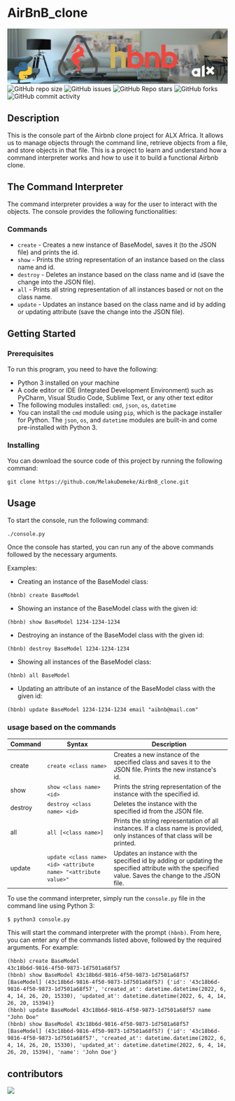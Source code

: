 # AirBnB_clone
![banner](img/alx-airbnb-clone-banner.png)
![GitHub repo size](https://img.shields.io/github/repo-size/MelakuDemeke/AirBnB_clone)
![GitHub issues](https://img.shields.io/github/issues/MelakuDemeke/AirBnB_clone)
![GitHub Repo stars](https://img.shields.io/github/stars/MelakuDemeke/AirBnB_clone?logo=github&style=flat)
![GitHub forks](https://img.shields.io/github/forks/MelakuDemeke/AirBnB_clone?logo=github&style=falt)
![GitHub commit activity](https://img.shields.io/github/commit-activity/m/MelakuDemeke/AirBnB_clone?logo=github)

## Description
This is the console part of the Airbnb clone project for ALX Africa. It allows us to manage objects through the command line, retrieve objects from a file, and store objects in that file. This is a project to learn and understand how a command interpreter works and how to use it to build a functional Airbnb clone.

## The Command Interpreter
The command interpreter provides a way for the user to interact with the objects. The console provides the following functionalities:

### Commands
- `create` - Creates a new instance of BaseModel, saves it (to the JSON file) and prints the id.
- `show` - Prints the string representation of an instance based on the class name and id.
- `destroy` - Deletes an instance based on the class name and id (save the change into the JSON file).
- `all` - Prints all string representation of all instances based or not on the class name.
- `update` - Updates an instance based on the class name and id by adding or updating attribute (save the change into the JSON file).


## Getting Started
### Prerequisites
To run this program, you need to have the following:

- Python 3 installed on your machine
- A code editor or IDE (Integrated Development Environment) such as PyCharm, Visual Studio Code, Sublime Text, or any other text editor
- The following modules installed: `cmd`, `json`, `os`, `datetime`
- You can install the `cmd` module using `pip`, which is the package installer for Python. The `json`, `os`, and `datetime` modules are built-in and come pre-installed with Python 3.

### Installing
You can download the source code of this project by running the following command:
```
git clone https://github.com/MelakuDemeke/AirBnB_clone.git
```
## Usage

To start the console, run the following command:
```
./console.py
```
Once the console has started, you can run any of the above commands followed by the necessary arguments.

Examples:

- Creating an instance of the BaseModel class:
```
(hbnb) create BaseModel
```

- Showing an instance of the BaseModel class with the given id:
```
(hbnb) show BaseModel 1234-1234-1234
```

- Destroying an instance of the BaseModel class with the given id:
```
(hbnb) destroy BaseModel 1234-1234-1234
```

- Showing all instances of the BaseModel class:
```
(hbnb) all BaseModel
```

- Updating an attribute of an instance of the BaseModel class with the given id:
```
(hbnb) update BaseModel 1234-1234-1234 email "aibnb@mail.com"
```

### usage based on the commands

| Command | Syntax | Description |
| --- | --- | --- |
| create | `create <class name>` | Creates a new instance of the specified class and saves it to the JSON file. Prints the new instance's id. |
| show | `show <class name> <id>` | Prints the string representation of the instance with the specified id. |
| destroy | `destroy <class name> <id>` | Deletes the instance with the specified id from the JSON file. |
| all | `all [<class name>]` | Prints the string representation of all instances. If a class name is provided, only instances of that class will be printed. |
| update | `update <class name> <id> <attribute name> "<attribute value>"` | Updates an instance with the specified id by adding or updating the specified attribute with the specified value. Saves the change to the JSON file. |

To use the command interpreter, simply run the `console.py` file in the command line using Python 3:

```
$ python3 console.py
```
This will start the command interpreter with the prompt `(hbnb)`. From here, you can enter any of the commands listed above, followed by the required arguments. For example:

```
(hbnb) create BaseModel
43c18b6d-9816-4f50-9873-1d7501a68f57
(hbnb) show BaseModel 43c18b6d-9816-4f50-9873-1d7501a68f57
[BaseModel] (43c18b6d-9816-4f50-9873-1d7501a68f57) {'id': '43c18b6d-9816-4f50-9873-1d7501a68f57', 'created_at': datetime.datetime(2022, 6, 4, 14, 26, 20, 15330), 'updated_at': datetime.datetime(2022, 6, 4, 14, 26, 20, 15394)}
(hbnb) update BaseModel 43c18b6d-9816-4f50-9873-1d7501a68f57 name "John Doe"
(hbnb) show BaseModel 43c18b6d-9816-4f50-9873-1d7501a68f57
[BaseModel] (43c18b6d-9816-4f50-9873-1d7501a68f57) {'id': '43c18b6d-9816-4f50-9873-1d7501a68f57', 'created_at': datetime.datetime(2022, 6, 4, 14, 26, 20, 15330), 'updated_at': datetime.datetime(2022, 6, 4, 14, 26, 20, 15394), 'name': 'John Doe'}
```



## contributors
<a href="https://github.com/MelakuDemeke/AirBnB_clone/graphs/contributors">
  <img src="https://contrib.rocks/image?repo=MelakuDemeke/AirBnB_clone" />
</a>
